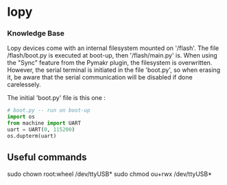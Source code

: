 # lopy


### Knowledge Base

Lopy devices come with an internal filesystem mounted on '/flash'. The file /flash/boot.py is executed at boot-up, then '/flash/main.py' is. When using the "Sync" feature from the Pymakr plugin, the filesystem is overwritten. However, the serial terminal is initiated in the file 'boot.py', so when erasing it, be aware that the serial communication will be disabled if done carelessely.

The initial 'boot.py' file is this one :

```python
# boot.py -- run on boot-up
import os
from machine import UART
uart = UART(0, 115200)
os.dupterm(uart)
```
## Useful commands
sudo chown root:wheel /dev/ttyUSB*
sudo chmod ou+rwx /dev/ttyUSB*
